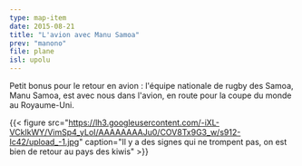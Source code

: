 ```yaml
---
type: map-item
date: 2015-08-21
title: "L'avion avec Manu Samoa"
prev: "manono"
file: plane
isl: upolu
---
```


Petit bonus pour le retour en avion : l'équipe nationale de rugby des Samoa, Manu Samoa, est avec nous dans l'avion, en route pour la coupe du monde au Royaume-Uni. 

{{< figure src="https://lh3.googleusercontent.com/-iXL-VCkIkWY/VimSp4_yLoI/AAAAAAAAJu0/COV8Tx9G3_w/s912-Ic42/upload_-1.jpg" caption="Il y a des signes qui ne trompent pas, on est bien de retour au pays des kiwis" >}}
